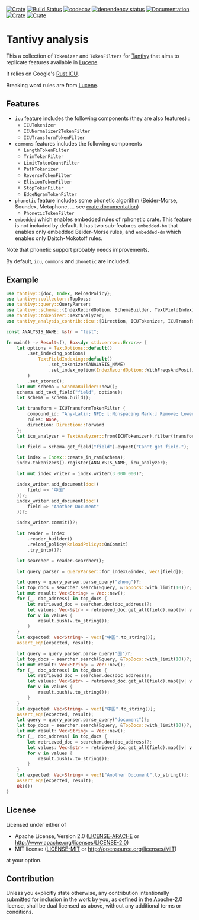 [![Crate](https://img.shields.io/crates/v/tantivy-analysis-contrib.svg)](https://crates.io/crates/tantivy-analysis-contrib)
[![Build Status](https://github.com/Dalvany/tantivy-analysis-contrib/actions/workflows/rust.yml/badge.svg)](https://github.com/Dalvany/tantivy-analysis-contrib/actions/workflows/rust.yml)
[![codecov](https://codecov.io/gh/Dalvany/tantivy-analysis-contrib/branch/main/graph/badge.svg)](https://codecov.io/gh/Dalvany/tantivy-analysis-contrib)
[![dependency status](https://deps.rs/repo/github/Dalvany/tantivy-analysis-contrib/status.svg)](https://deps.rs/repo/github/Dalvany/tantivy-analysis-contrib)
[![Documentation](https://docs.rs/tantivy-analysis-contrib/badge.svg)](https://docs.rs/tantivy-analysis-contrib/)
[![Crate](https://img.shields.io/crates/d/tantivy-analysis-contrib.svg)](https://crates.io/crates/tantivy-analysis-contrib)
[![Crate](https://img.shields.io/crates/l/tantivy-analysis-contrib.svg)](https://crates.io/crates/tantivy-analysis-contrib)

# Tantivy analysis

This a collection of `Tokenizer` and `TokenFilters` for [Tantivy](https://github.com/quickwit-oss/tantivy) that aims to
replicate features available in [Lucene](https://lucene.apache.org/).

It relies on Google's [Rust ICU](https://crates.io/crates/rust_icu).

Breaking word rules are from [Lucene](https://github.com/apache/lucene/tree/main/lucene/analysis/icu/src/data/uax29).

## Features

* `icu` feature includes the following components  (they are also features) :
    * `ICUTokenizer`
    * `ICUNormalizer2TokenFilter`
    * `ICUTransformTokenFilter`
* `commons` features includes the following components
    * `LengthTokenFilter`
    * `TrimTokenFilter`
    * `LimitTokenCountFilter`
    * `PathTokenizer`
    * `ReverseTokenFilter`
    * `ElisionTokenFilter`
    * `StopTokenFilter`
    * `EdgeNgramTokenFilter`
* `phonetic` feature includes some phonetic algorithm (Beider-Morse, Soundex, Metaphone, ... see 
[crate documentation](https://docs.rs/tantivy-analysis-contrib/latest/tantivy_analysis_contrib/))
  * `PhoneticTokenFilter`
* `embedded` which enables embedded rules of rphonetic crate. This feature is not included by default. It has two 
sub-features `embedded-bm` that enables only embedded Beider-Morse rules, and `embedded-dm` which enables only
Daitch-Mokotoff rules.

Note that phonetic support probably needs improvements.

By default, `icu`, `commons` and `phonetic` are included.

## Example

```rust
use tantivy::{doc, Index, ReloadPolicy};
use tantivy::collector::TopDocs;
use tantivy::query::QueryParser;
use tantivy::schema::{IndexRecordOption, SchemaBuilder, TextFieldIndexing, TextOptions};
use tantivy::tokenizer::TextAnalyzer;
use tantivy_analysis_contrib::icu::{Direction, ICUTokenizer, ICUTransformTokenFilter};

const ANALYSIS_NAME: &str = "test";

fn main() -> Result<(), Box<dyn std::error::Error>> {
    let options = TextOptions::default()
        .set_indexing_options(
            TextFieldIndexing::default()
                .set_tokenizer(ANALYSIS_NAME)
                .set_index_option(IndexRecordOption::WithFreqsAndPositions),
        )
        .set_stored();
    let mut schema = SchemaBuilder::new();
    schema.add_text_field("field", options);
    let schema = schema.build();

    let transform = ICUTransformTokenFilter {
        compound_id: "Any-Latin; NFD; [:Nonspacing Mark:] Remove; Lower;  NFC".to_string(),
        rules: None,
        direction: Direction::Forward
    };
    let icu_analyzer = TextAnalyzer::from(ICUTokenizer).filter(transform);

    let field = schema.get_field("field").expect("Can't get field.");

    let index = Index::create_in_ram(schema);
    index.tokenizers().register(ANALYSIS_NAME, icu_analyzer);

    let mut index_writer = index.writer(3_000_000)?;

    index_writer.add_document(doc!(
        field => "中国"
    ))?;
    index_writer.add_document(doc!(
        field => "Another Document"
    ))?;

    index_writer.commit()?;

    let reader = index
        .reader_builder()
        .reload_policy(ReloadPolicy::OnCommit)
        .try_into()?;

    let searcher = reader.searcher();

    let query_parser = QueryParser::for_index(&index, vec![field]);

    let query = query_parser.parse_query("zhong")?;
    let top_docs = searcher.search(&query, &TopDocs::with_limit(10))?;
    let mut result: Vec<String> = Vec::new();
    for (_, doc_address) in top_docs {
        let retrieved_doc = searcher.doc(doc_address)?;
        let values: Vec<&str> = retrieved_doc.get_all(field).map(|v| v.as_text().unwrap()).collect();
        for v in values {
            result.push(v.to_string());
        }
    }
    let expected: Vec<String> = vec!["中国".to_string()];
    assert_eq!(expected, result);

    let query = query_parser.parse_query("国")?;
    let top_docs = searcher.search(&query, &TopDocs::with_limit(10))?;
    let mut result: Vec<String> = Vec::new();
    for (_, doc_address) in top_docs {
        let retrieved_doc = searcher.doc(doc_address)?;
        let values: Vec<&str> = retrieved_doc.get_all(field).map(|v| v.as_text().unwrap()).collect();
        for v in values {
            result.push(v.to_string());
        }
    }
    let expected: Vec<String> = vec!["中国".to_string()];
    assert_eq!(expected, result);
    let query = query_parser.parse_query("document")?;
    let top_docs = searcher.search(&query, &TopDocs::with_limit(10))?;
    let mut result: Vec<String> = Vec::new();
    for (_, doc_address) in top_docs {
        let retrieved_doc = searcher.doc(doc_address)?;
        let values: Vec<&str> = retrieved_doc.get_all(field).map(|v| v.as_text().unwrap()).collect();
        for v in values {
            result.push(v.to_string());
        }
    }
    let expected: Vec<String> = vec!["Another Document".to_string()];
    assert_eq!(expected, result);
    Ok(())
}
```

## License

Licensed under either of

* Apache License, Version 2.0
  ([LICENSE-APACHE](LICENSE-APACHE) or http://www.apache.org/licenses/LICENSE-2.0)
* MIT license
  ([LICENSE-MIT](LICENSE-MIT) or http://opensource.org/licenses/MIT)

at your option.

## Contribution

Unless you explicitly state otherwise, any contribution intentionally submitted
for inclusion in the work by you, as defined in the Apache-2.0 license, shall be
dual licensed as above, without any additional terms or conditions.
